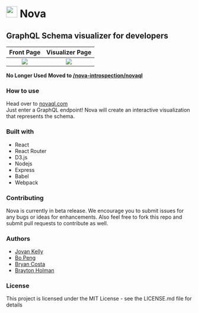 # <img src="./client/assets/logo.png" width="30"> Nova
## GraphQL Schema visualizer for developers

Front Page                      | Visualizer Page
:------------------------------:|:-------------------------:
![](client/assets/landingP.png) |![](client/assets/VisP.png)

**No Longer Used**
**Moved to [/nova-introspection/novaql](https://github.com/nova-introspection/novaql)**

### How to use
Head over to [novaql.com](http://novaql.com)            
Just enter a GraphQL endpoint! Nova will create an interactive visualization that represents the schema.


### Built with
 - React
 - React Router
 - D3.js
 - Nodejs
 - Express
 - Babel
 - Webpack

### Contributing
Nova is currently in beta release. We encourage you to submit issues for any bugs or ideas for enhancements. Also feel free to fork this repo and submit pull requests to contribute as well.

### Authors
 - [Jovan Kelly](https://github.com/kellyjovan)
 - [Bo Peng](https://github.com/bopeng95)
 - [Bryan Costa](https://github.com/bryanAcosta)
 - [Brayton Holman](https://github.com/frontleft)

### License
This project is licensed under the MIT License - see the LICENSE.md file for details


